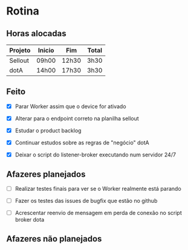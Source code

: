 # Rotina

## Horas alocadas

Projeto | Inicio | Fim | Total
--------|-------|-------|------
Sellout | 09h00 | 12h30 | 3h30
dotA    | 14h00 | 17h30 | 3h30

## Feito

- [x] Parar Worker assim que o device for ativado
- [x] Alterar para o endpoint correto na planilha sellout

- [x] Estudar o product backlog
- [x] Continuar estudos sobre as regras de "negócio" dotA
- [x] Deixar o script do listener-broker executando num servidor 24/7

## Afazeres planejados

- [ ] Realizar testes finais para ver se o Worker realmente está parando

- [ ] Fazer os testes das issues de bugfix que estão no github
- [ ] Acrescentar reenvio de mensagem em perda de conexão no script broker dota

## Afazeres não planejados


<!--stackedit_data:
eyJoaXN0b3J5IjpbMTI2MjgwNTcyNyw4NzMxMDI4NjIsMTUwMj
U4ODg1NiwtMTQwMjM5MzI0OCwtODY0Njg5OTkyLDk4NjM1MjI0
LDE3OTQ2MjYwMSwtMTA2MTgxNjgzNiwxMTgzNTY4MjQ3LC0xNz
kwMTMxODMyLDQ0MjM4MDc3Nyw5NzQ5ODAxNDUsLTEzMzk2NTY2
NzJdfQ==
-->